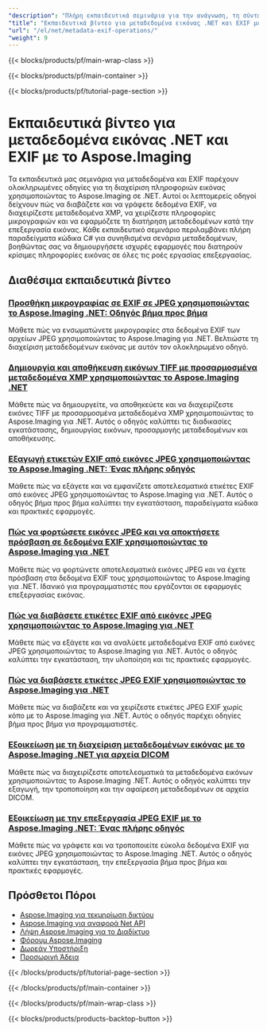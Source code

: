 ```yaml
---
"description": "Πλήρη εκπαιδευτικά σεμινάρια για την ανάγνωση, τη σύνταξη και την τροποποίηση μεταδεδομένων εικόνας και δεδομένων EXIF χρησιμοποιώντας το Aspose.Imaging για .NET."
"title": "Εκπαιδευτικά βίντεο για μεταδεδομένα εικόνας .NET και EXIF με το Aspose.Imaging"
"url": "/el/net/metadata-exif-operations/"
"weight": 9
---
```


{{< blocks/products/pf/main-wrap-class >}}

{{< blocks/products/pf/main-container >}}

{{< blocks/products/pf/tutorial-page-section >}}
# Εκπαιδευτικά βίντεο για μεταδεδομένα εικόνας .NET και EXIF με το Aspose.Imaging

Τα εκπαιδευτικά μας σεμινάρια για μεταδεδομένα και EXIF παρέχουν ολοκληρωμένες οδηγίες για τη διαχείριση πληροφοριών εικόνας χρησιμοποιώντας το Aspose.Imaging σε .NET. Αυτοί οι λεπτομερείς οδηγοί δείχνουν πώς να διαβάζετε και να γράφετε δεδομένα EXIF, να διαχειρίζεστε μεταδεδομένα XMP, να χειρίζεστε πληροφορίες μικρογραφιών και να εφαρμόζετε τη διατήρηση μεταδεδομένων κατά την επεξεργασία εικόνας. Κάθε εκπαιδευτικό σεμινάριο περιλαμβάνει πλήρη παραδείγματα κώδικα C# για συνηθισμένα σενάρια μεταδεδομένων, βοηθώντας σας να δημιουργήσετε ισχυρές εφαρμογές που διατηρούν κρίσιμες πληροφορίες εικόνας σε όλες τις ροές εργασίας επεξεργασίας.

## Διαθέσιμα εκπαιδευτικά βίντεο

### [Προσθήκη μικρογραφίας σε EXIF σε JPEG χρησιμοποιώντας το Aspose.Imaging .NET: Οδηγός βήμα προς βήμα](./aspose-imaging-net-add-thumbnail-exif-jpeg/)
Μάθετε πώς να ενσωματώνετε μικρογραφίες στα δεδομένα EXIF των αρχείων JPEG χρησιμοποιώντας το Aspose.Imaging για .NET. Βελτιώστε τη διαχείριση μεταδεδομένων εικόνας με αυτόν τον ολοκληρωμένο οδηγό.

### [Δημιουργία και αποθήκευση εικόνων TIFF με προσαρμοσμένα μεταδεδομένα XMP χρησιμοποιώντας το Aspose.Imaging .NET](./create-tiff-image-custom-xmp-metadata-aspose-imaging-net/)
Μάθετε πώς να δημιουργείτε, να αποθηκεύετε και να διαχειρίζεστε εικόνες TIFF με προσαρμοσμένα μεταδεδομένα XMP χρησιμοποιώντας το Aspose.Imaging για .NET. Αυτός ο οδηγός καλύπτει τις διαδικασίες εγκατάστασης, δημιουργίας εικόνων, προσαρμογής μεταδεδομένων και αποθήκευσης.

### [Εξαγωγή ετικετών EXIF από εικόνες JPEG χρησιμοποιώντας το Aspose.Imaging .NET: Ένας πλήρης οδηγός](./master-jpeg-exif-tag-extraction-aspose-imaging-dotnet/)
Μάθετε πώς να εξάγετε και να εμφανίζετε αποτελεσματικά ετικέτες EXIF από εικόνες JPEG χρησιμοποιώντας το Aspose.Imaging για .NET. Αυτός ο οδηγός βήμα προς βήμα καλύπτει την εγκατάσταση, παραδείγματα κώδικα και πρακτικές εφαρμογές.

### [Πώς να φορτώσετε εικόνες JPEG και να αποκτήσετε πρόσβαση σε δεδομένα EXIF χρησιμοποιώντας το Aspose.Imaging για .NET](./load-jpeg-access-exif-aspose-imaging-dotnet/)
Μάθετε πώς να φορτώνετε αποτελεσματικά εικόνες JPEG και να έχετε πρόσβαση στα δεδομένα EXIF τους χρησιμοποιώντας το Aspose.Imaging για .NET. Ιδανικό για προγραμματιστές που εργάζονται σε εφαρμογές επεξεργασίας εικόνας.

### [Πώς να διαβάσετε ετικέτες EXIF από εικόνες JPEG χρησιμοποιώντας το Aspose.Imaging για .NET](./read-exif-tags-jpeg-using-aspose-imaging-dotnet/)
Μάθετε πώς να εξάγετε και να αναλύετε μεταδεδομένα EXIF από εικόνες JPEG χρησιμοποιώντας το Aspose.Imaging για .NET. Αυτός ο οδηγός καλύπτει την εγκατάσταση, την υλοποίηση και τις πρακτικές εφαρμογές.

### [Πώς να διαβάσετε ετικέτες JPEG EXIF χρησιμοποιώντας το Aspose.Imaging για .NET](./master-jpeg-exif-tag-aspose-imaging-net/)
Μάθετε πώς να διαβάζετε και να χειρίζεστε ετικέτες JPEG EXIF χωρίς κόπο με το Aspose.Imaging για .NET. Αυτός ο οδηγός παρέχει οδηγίες βήμα προς βήμα για προγραμματιστές.

### [Εξοικείωση με τη διαχείριση μεταδεδομένων εικόνας με το Aspose.Imaging .NET για αρχεία DICOM](./master-image-metadata-management-aspose-imaging-net/)
Μάθετε πώς να διαχειρίζεστε αποτελεσματικά τα μεταδεδομένα εικόνων χρησιμοποιώντας το Aspose.Imaging .NET. Αυτός ο οδηγός καλύπτει την εξαγωγή, την τροποποίηση και την αφαίρεση μεταδεδομένων σε αρχεία DICOM.

### [Εξοικείωση με την επεξεργασία JPEG EXIF με το Aspose.Imaging .NET: Ένας πλήρης οδηγός](./master-jpeg-exif-editing-aspose-imaging-net/)
Μάθετε πώς να γράφετε και να τροποποιείτε εύκολα δεδομένα EXIF για εικόνες JPEG χρησιμοποιώντας το Aspose.Imaging .NET. Αυτός ο οδηγός καλύπτει την εγκατάσταση, την επεξεργασία βήμα προς βήμα και πρακτικές εφαρμογές.

## Πρόσθετοι Πόροι

- [Aspose.Imaging για τεκμηρίωση δικτύου](https://docs.aspose.com/imaging/net/)
- [Aspose.Imaging για αναφορά Net API](https://reference.aspose.com/imaging/net/)
- [Λήψη Aspose.Imaging για το Διαδίκτυο](https://releases.aspose.com/imaging/net/)
- [Φόρουμ Aspose.Imaging](https://forum.aspose.com/c/imaging)
- [Δωρεάν Υποστήριξη](https://forum.aspose.com/)
- [Προσωρινή Άδεια](https://purchase.aspose.com/temporary-license/)

{{< /blocks/products/pf/tutorial-page-section >}}

{{< /blocks/products/pf/main-container >}}

{{< /blocks/products/pf/main-wrap-class >}}

{{< blocks/products/products-backtop-button >}}